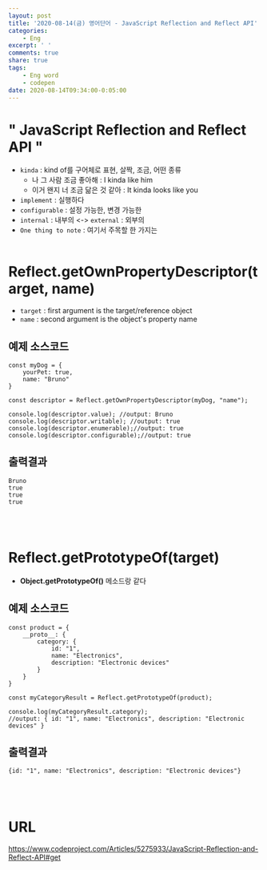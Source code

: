 ```yaml
---
layout: post
title: '2020-08-14(금) 영어단어 - JavaScript Reflection and Reflect API'
categories:
    - Eng
excerpt: ' '
comments: true
share: true
tags:
    - Eng word
    - codepen
date: 2020-08-14T09:34:00-0:05:00
---
```


# " JavaScript Reflection and Reflect API "
- `kinda` : kind of를 구어체로 표현, 살짝, 조금, 어떤 종류
    - 나 그 사람 조금 좋아해 : I kinda like him
    - 이거 왠지 너 조금 닮은 것 같아 : It kinda looks like you
- `implement` : 실행하다
- `configurable` : 설정 가능한, 변경 가능한
- `internal` : 내부의 <-> `external` : 외부의
- `One thing to note` : 여기서 주목할 한 가지는
<br/><br/>

# Reflect.getOwnPropertyDescriptor(target, name)
- `target` : first argument is the target/reference object
- `name` : second argument is the object's property name

## 예제 소스코드
```
const myDog = {
    yourPet: true,
    name: "Bruno"
}

const descriptor = Reflect.getOwnPropertyDescriptor(myDog, "name");

console.log(descriptor.value); //output: Bruno
console.log(descriptor.writable); //output: true
console.log(descriptor.enumerable);//output: true
console.log(descriptor.configurable);//output: true
```

## 출력결과
```
Bruno
true
true
true
```
<br/><br/>

# Reflect.getPrototypeOf(target)
- **Object.getPrototypeOf()** 메소드랑 같다

## 예제 소스코드
```
const product = {
    __proto__: {
        category: {
            id: "1",
            name: "Electronics",
            description: "Electronic devices"
        }
    }
}

const myCategoryResult = Reflect.getPrototypeOf(product);

console.log(myCategoryResult.category);
//output: { id: "1", name: "Electronics", description: "Electronic devices" }
```

## 출력결과
```
{id: "1", name: "Electronics", description: "Electronic devices"}
```
<br/><br/>

# URL
<https://www.codeproject.com/Articles/5275933/JavaScript-Reflection-and-Reflect-API#get>
